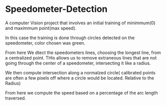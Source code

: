 # Speedometer-Detection
A computer Vision project that involves an initial training of minimmum(0) and maximmum point(max speed).


In this case the training is done through circles detected on the speedometer, color chosen was green. 

From here We dtect the speedometers lines, choosing the longest line, from a centralized point. THis allows us to remove extraneous lines that are not going through the center of a speedometer, intersecting it like a radius. 

We then compute intersection along a normalzed circle( calibrated points are often a few pixels off where a circle would be located. Relative to the Radius)

From here we compute the speed based on a percentage of the arc length traversed. 

